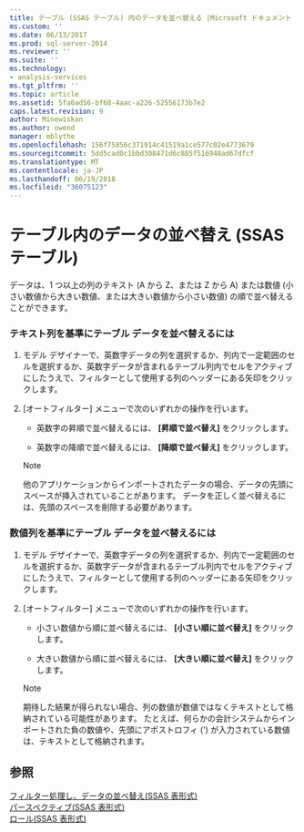 ```yaml
---
title: テーブル (SSAS テーブル) 内のデータを並べ替える |Microsoft ドキュメント
ms.custom: ''
ms.date: 06/13/2017
ms.prod: sql-server-2014
ms.reviewer: ''
ms.suite: ''
ms.technology:
- analysis-services
ms.tgt_pltfrm: ''
ms.topic: article
ms.assetid: 5fa6ad56-bf68-4aac-a226-52556173b7e2
caps.latest.revision: 9
author: Minewiskan
ms.author: owend
manager: mblythe
ms.openlocfilehash: 156f75856c371914c41519a1ce577c02e4773679
ms.sourcegitcommit: 5dd5cad0c1bbd308471d6c885f516948ad67dfcf
ms.translationtype: MT
ms.contentlocale: ja-JP
ms.lasthandoff: 06/19/2018
ms.locfileid: "36075123"
---
```

# <a name="sort-data-in-a-table-ssas-tabular"></a>テーブル内のデータの並べ替え (SSAS テーブル)
  データは、1 つ以上の列のテキスト (A から Z、または Z から A) または数値 (小さい数値から大きい数値、または大きい数値から小さい数値) の順で並べ替えることができます。  
  
### <a name="to-sort-the-data-in-a-table-based-on-a-text-column"></a>テキスト列を基準にテーブル データを並べ替えるには  
  
1.  モデル デザイナーで、英数字データの列を選択するか、列内で一定範囲のセルを選択するか、英数字データが含まれるテーブル列内でセルをアクティブにしたうえで、フィルターとして使用する列のヘッダーにある矢印をクリックします。  
  
2.  [オートフィルター] メニューで次のいずれかの操作を行います。  
  
    -   英数字の昇順で並べ替えるには、 **[昇順で並べ替え]** をクリックします。  
  
    -   英数字の降順で並べ替えるには、 **[降順で並べ替え]** をクリックします。  
  
    > [!NOTE]  
    >  他のアプリケーションからインポートされたデータの場合、データの先頭にスペースが挿入されていることがあります。 データを正しく並べ替えるには、先頭のスペースを削除する必要があります。  
  
### <a name="to-sort-the-data-in-a-table-based-on-a-numeric-column"></a>数値列を基準にテーブル データを並べ替えるには  
  
1.  モデル デザイナーで、英数字データの列を選択するか、列内で一定範囲のセルを選択するか、英数字データが含まれるテーブル列内でセルをアクティブにしたうえで、フィルターとして使用する列のヘッダーにある矢印をクリックします。  
  
2.  [オートフィルター] メニューで次のいずれかの操作を行います。  
  
    -   小さい数値から順に並べ替えるには、 **[小さい順に並べ替え]** をクリックします。  
  
    -   大きい数値から順に並べ替えるには、 **[大きい順に並べ替え]** をクリックします。  
  
    > [!NOTE]  
    >  期待した結果が得られない場合、列の数値が数値ではなくテキストとして格納されている可能性があります。 たとえば、何らかの会計システムからインポートされた負の数値や、先頭にアポストロフィ (') が入力されている数値は、テキストとして格納されます。  
  
## <a name="see-also"></a>参照  
 [フィルター処理し、データの並べ替え&#40;SSAS 表形式&#41;](../filter-and-sort-data-ssas-tabular.md)   
 [パースペクティブ&#40;SSAS 表形式&#41;](perspectives-ssas-tabular.md)   
 [ロール&#40;SSAS 表形式&#41;](roles-ssas-tabular.md)  
  
  